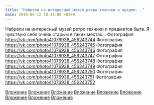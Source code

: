 ```yaml
---
title: "Набрели на интересный музей ретро техники и предме..."
date: 2018-06-12 18:41:00 +0300
---
```


Набрели на интересный музей ретро техники и предметов быта. Я чувствую себя очень старым в таких местах...
Фотография
https://vk.com/photo41076938_456243744
Фотография
https://vk.com/photo41076938_456243745
Фотография
https://vk.com/photo41076938_456243746
Фотография
https://vk.com/photo41076938_456243747
Фотография
https://vk.com/photo41076938_456243748
Фотография
https://vk.com/photo41076938_456243749
Фотография
https://vk.com/photo41076938_456243750
Фотография
https://vk.com/photo41076938_456243751
Фотография
https://vk.com/photo41076938_456243752

[Вложение](https://vk.com/photo41076938_456243744)
[Вложение](https://vk.com/photo41076938_456243745)
[Вложение](https://vk.com/photo41076938_456243746)
[Вложение](https://vk.com/photo41076938_456243747)
[Вложение](https://vk.com/photo41076938_456243748)
[Вложение](https://vk.com/photo41076938_456243749)
[Вложение](https://vk.com/photo41076938_456243750)
[Вложение](https://vk.com/photo41076938_456243751)
[Вложение](https://vk.com/photo41076938_456243752)
